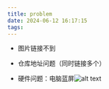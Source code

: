 ```yaml
---
title: problem
date: 2024-06-12 16:17:15
tags:
---
```

- 图片链接不到


- 仓库地址问题（同时链接多个）


- 硬件问题：电脑蓝屏![alt text]("C:\Users\14826\Desktop\68b209458b29f794c3b5b9e2cbd1a21.jpg")

